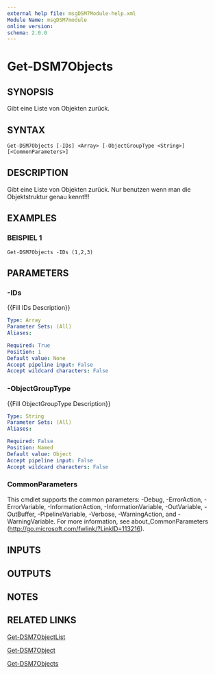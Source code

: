 ```yaml
---
external help file: msgDSM7Module-help.xml
Module Name: msgDSM7module
online version:
schema: 2.0.0
---
```


# Get-DSM7Objects

## SYNOPSIS
Gibt eine Liste von Objekten zurück.

## SYNTAX

```
Get-DSM7Objects [-IDs] <Array> [-ObjectGroupType <String>] [<CommonParameters>]
```

## DESCRIPTION
Gibt eine Liste von Objekten zurück.
Nur benutzen wenn man die Objektstruktur genau kennt!!!

## EXAMPLES

### BEISPIEL 1
```
Get-DSM7Objects -IDs (1,2,3)
```

## PARAMETERS

### -IDs
{{Fill IDs Description}}

```yaml
Type: Array
Parameter Sets: (All)
Aliases:

Required: True
Position: 1
Default value: None
Accept pipeline input: False
Accept wildcard characters: False
```

### -ObjectGroupType
{{Fill ObjectGroupType Description}}

```yaml
Type: String
Parameter Sets: (All)
Aliases:

Required: False
Position: Named
Default value: Object
Accept pipeline input: False
Accept wildcard characters: False
```

### CommonParameters
This cmdlet supports the common parameters: -Debug, -ErrorAction, -ErrorVariable, -InformationAction, -InformationVariable, -OutVariable, -OutBuffer, -PipelineVariable, -Verbose, -WarningAction, and -WarningVariable. For more information, see about_CommonParameters (http://go.microsoft.com/fwlink/?LinkID=113216).

## INPUTS

## OUTPUTS

## NOTES

## RELATED LINKS

[Get-DSM7ObjectList]()

[Get-DSM7Object]()

[Get-DSM7Objects]()

